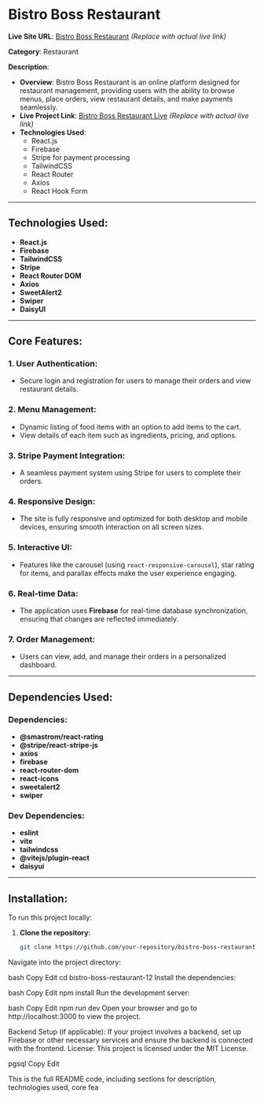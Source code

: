 # Bistro Boss Restaurant

**Live Site URL**: [Bistro Boss Restaurant](#)  *(Replace with actual live link)*

**Category**: Restaurant

**Description**:
- **Overview**: Bistro Boss Restaurant is an online platform designed for restaurant management, providing users with the ability to browse menus, place orders, view restaurant details, and make payments seamlessly.
- **Live Project Link**: [Bistro Boss Restaurant Live](#) *(Replace with actual live link)*
- **Technologies Used**:
  - React.js
  - Firebase
  - Stripe for payment processing
  - TailwindCSS
  - React Router
  - Axios
  - React Hook Form

---

## **Technologies Used**:
- **React.js**
- **Firebase**
- **TailwindCSS**
- **Stripe**
- **React Router DOM**
- **Axios**
- **SweetAlert2**
- **Swiper**
- **DaisyUI**

---

## **Core Features**:

### 1. **User Authentication**:
   - Secure login and registration for users to manage their orders and view restaurant details.
   
### 2. **Menu Management**:
   - Dynamic listing of food items with an option to add items to the cart.
   - View details of each item such as ingredients, pricing, and options.

### 3. **Stripe Payment Integration**:
   - A seamless payment system using Stripe for users to complete their orders.

### 4. **Responsive Design**:
   - The site is fully responsive and optimized for both desktop and mobile devices, ensuring smooth interaction on all screen sizes.

### 5. **Interactive UI**:
   - Features like the carousel (using `react-responsive-carousel`), star rating for items, and parallax effects make the user experience engaging.

### 6. **Real-time Data**:
   - The application uses **Firebase** for real-time database synchronization, ensuring that changes are reflected immediately.

### 7. **Order Management**:
   - Users can view, add, and manage their orders in a personalized dashboard.

---

## **Dependencies Used**:

### **Dependencies**:
- **@smastrom/react-rating**
- **@stripe/react-stripe-js**
- **axios**
- **firebase**
- **react-router-dom**
- **react-icons**
- **sweetalert2**
- **swiper**

### **Dev Dependencies**:
- **eslint**
- **vite**
- **tailwindcss**
- **@vitejs/plugin-react**
- **daisyui**

---

## **Installation**:

To run this project locally:

1. **Clone the repository**:
   ```bash
   git clone https://github.com/your-repository/bistro-boss-restaurant-12.git
Navigate into the project directory:

bash
Copy
Edit
cd bistro-boss-restaurant-12
Install the dependencies:

bash
Copy
Edit
npm install
Run the development server:

bash
Copy
Edit
npm run dev
Open your browser and go to http://localhost:3000 to view the project.

Backend Setup (if applicable):
If your project involves a backend, set up Firebase or other necessary services and ensure the backend is connected with the frontend.
License:
This project is licensed under the MIT License.

pgsql
Copy
Edit

This is the full README code, including sections for description, technologies used, core fea
